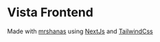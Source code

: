 # Vista Frontend

Made with [mrshanas](https://twitter.com/mrshanas) using [NextJs](https://beta.nextjs.org) and [TailwindCss](https://tailwindcs.com)
